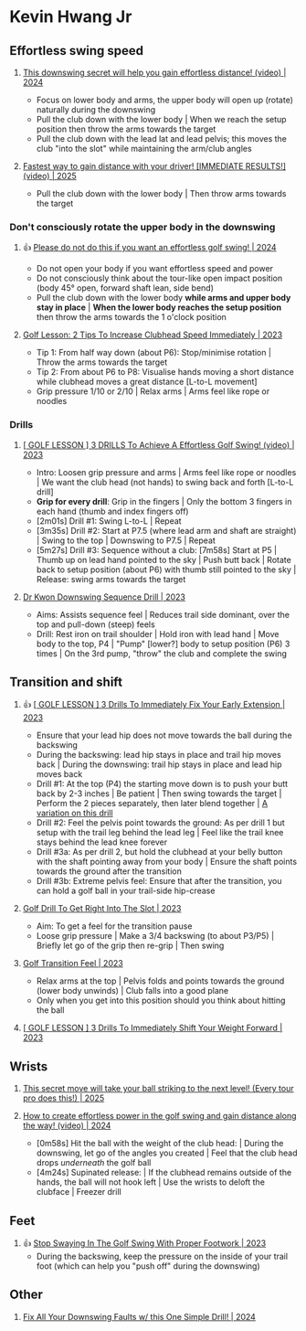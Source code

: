 # Kevin Hwang Jr

## Effortless swing speed

1. [This downswing secret will help you gain effortless distance! (video) | 2024](https://www.youtube.com/watch?v=CRFPsAkFIF0)
   - Focus on lower body and arms, the upper body will open up (rotate) naturally during the downswing
   - Pull the club down with the lower body | When we reach the setup position then throw the arms towards the target
   - Pull the club down with the lead lat and lead pelvis; this moves the club "into the slot" while maintaining the arm/club angles

1. [Fastest way to gain distance with your driver! [IMMEDIATE RESULTS!] (video) | 2025](https://www.youtube.com/watch?v=4IE7F5a3DYU)
   - Pull the club down with the lower body | Then throw arms towards the target


### Don't consciously rotate the upper body in the downswing

1. :thumbsup: [Please do not do this if you want an effortless golf swing! | 2024](https://www.youtube.com/watch?v=eZ5r4DWs9P4)
   - Do not open your body if you want effortless speed and power
   - Do not consciously think about the tour-like open impact position (body 45° open, forward shaft lean, side bend)
   - Pull the club down with the lower body **while arms and upper body stay in place** |
     **When the lower body reaches the setup position** then throw the arms towards the 1 o'clock position

1. [Golf Lesson: 2 Tips To Increase Clubhead Speed Immediately | 2023](https://www.youtube.com/watch?v=EewEbXAtPPg)
   - Tip 1: From half way down (about P6): Stop/minimise rotation | Throw the arms towards the target
   - Tip 2: From about P6 to P8: Visualise hands moving a short distance while clubhead moves a great distance [L-to-L movement]
   - Grip pressure 1/10 or 2/10 | Relax arms | Arms feel like rope or noodles


### Drills

1. [[ GOLF LESSON ] 3 DRILLS To Achieve A Effortless Golf Swing! (video) | 2023](https://www.youtube.com/watch?v=3_RvU16UtB4)
   - Intro: Loosen grip pressure and arms | Arms feel like rope or noodles |
     We want the club head (not hands) to swing back and forth [L-to-L drill]
   - **Grip for every drill**: Grip in the fingers | Only the bottom 3 fingers in each hand (thumb and index fingers off)
   - [2m01s] Drill #1: Swing L-to-L | Repeat
   - [3m35s] Drill #2: Start at P7.5 (where lead arm and shaft are straight) | Swing to the top | Downswing to P7.5 | Repeat
   - [5m27s] Drill #3: Sequence without a club: [7m58s] Start at P5 | Thumb up on lead hand pointed to the sky |
     Push butt back | Rotate back to setup position (about P6) with thumb still pointed to the sky |
     Release: swing arms towards the target

1. [Dr Kwon Downswing Sequence Drill | 2023](https://www.youtube.com/watch?v=9Xx0388lpks)
   - Aims: Assists sequence feel | Reduces trail side dominant, over the top and pull-down (steep) feels
   - Drill: Rest iron on trail shoulder | Hold iron with lead hand | Move body to the top, P4 |
     "Pump" [lower?] body to setup position (P6) 3 times | On the 3rd pump, "throw" the club and complete the swing


## Transition and shift

1. :thumbsup: [[ GOLF LESSON ] 3 Drills To Immediately Fix Your Early Extension | 2023](https://www.youtube.com/watch?v=XXlUGy-nuUQ)
   - Ensure that your lead hip does not move towards the ball during the backswing
   - During the backswing: lead hip stays in place and trail hip moves back | During the downswing: trail hip stays in place and lead hip moves back
   - Drill #1: At the top (P4) the starting move down is to push your butt back by 2-3 inches | Be patient | Then swing towards the target |
     Perform the 2 pieces separately, then later blend together | [A variation on this drill](https://www.youtube.com/watch?v=OgaPfvYNhHg&t=2m35s)
   - Drill #2: Feel the pelvis point towards the ground: As per drill 1 but setup with the trail leg behind the lead leg |
     Feel like the trail knee stays behind the lead knee forever
   - Drill #3a: As per drill 2, but hold the clubhead at your belly button with the shaft pointing away from your body |
     Ensure the shaft points towards the ground after the transition
   - Drill #3b: Extreme pelvis feel: Ensure that after the transition, you can hold a golf ball in your trail-side hip-crease

1. [Golf Drill To Get Right Into The Slot | 2023](https://www.youtube.com/watch?v=-rnpn5p_B5U)
   - Aim: To get a feel for the transition pause
   - Loose grip pressure | Make a 3/4 backswing (to about P3/P5) | Briefly let go of the grip then re-grip | Then swing

1. [Golf Transition Feel | 2023](https://www.youtube.com/watch?v=QCvq5PQ1EKQ)
   - Relax arms at the top | Pelvis folds and points towards the ground (lower body unwinds) | Club falls into a good plane
   - Only when you get into this position should you think about hitting the ball

1. [[ GOLF LESSON ] 3 Drills To Immediately Shift Your Weight Forward | 2023](https://www.youtube.com/watch?v=e6ExlgOny0Y)


## Wrists

1. [This secret move will take your ball striking to the next level! (Every tour pro does this!) | 2025](https://www.youtube.com/watch?v=Q8jM-6sC_AU)

1. [How to create effortless power in the golf swing and gain distance along the way! (video) | 2024](https://www.youtube.com/watch?v=pJ6XV4Nbwkk)
   - [0m58s] Hit the ball with the weight of the club head:
     | During the downswing, let go of the angles you created
     | Feel that the club head drops *underneath* the golf ball
   - [4m24s] Supinated release:
     | If the clubhead remains outside of the hands, the ball will not hook left
     | Use the wrists to deloft the clubface
     | Freezer drill


## Feet

1. :thumbsup: [Stop Swaying In The Golf Swing With Proper Footwork | 2023](https://www.youtube.com/watch?v=xoHiv86uC6o)
   - During the backswing, keep the pressure on the inside of your trail foot (which can help you "push off" during the downswing)


## Other

1. [Fix All Your Downswing Faults w/ this One Simple Drill! | 2024](https://www.youtube.com/watch?v=W37H8T8TMcU)

